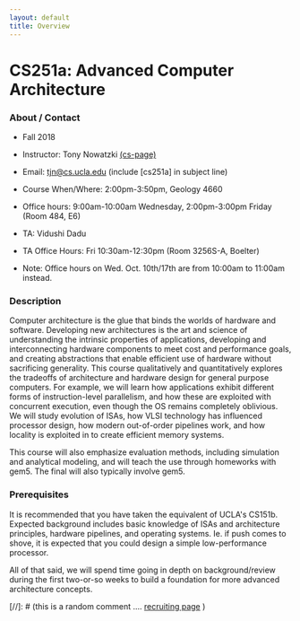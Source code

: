 ```yaml
---
layout: default
title: Overview
---
```


# CS251a: Advanced Computer Architecture

### About / Contact

* Fall 2018
* Instructor: Tony Nowatzki  [(cs-page)](http://web.cs.ucla.edu/~tjn)
* Email: tjn@cs.ucla.edu (include [cs251a] in subject line)
* Course When/Where: 2:00pm-3:50pm, Geology 4660 
* Office hours: 9:00am-10:00am Wednesday, 2:00pm-3:00pm Friday  (Room 484, E6)
* TA: Vidushi Dadu
* TA Office Hours: Fri 10:30am-12:30pm (Room 3256S-A, Boelter)

* Note: Office hours on Wed. Oct. 10th/17th are from 10:00am to 11:00am instead.

### Description

Computer architecture is the glue that binds the worlds of hardware and
software. Developing new architectures is the art and science of understanding
the intrinsic properties of applications, developing and interconnecting
hardware components to meet cost and performance goals, and creating
abstractions that enable efficient use of hardware without sacrificing
generality.  This course qualitatively and quantitatively explores the
tradeoffs of architecture and hardware design for general purpose computers.
For example, we will learn how applications exhibit different forms of
instruction-level parallelism, and how these are exploited with concurrent
execution, even though the OS remains completely oblivious.  We will study
evolution of ISAs, how VLSI technology has influenced processor design, how
modern out-of-order pipelines work, and how locality is exploited
in to create efficient memory systems.

This course will also emphasize evaluation methods, including simulation and
analytical modeling, and will teach the use through homeworks with gem5. The final will also typically involve gem5.

### Prerequisites

It is recommended that you have taken the equivalent of UCLA's CS151b.  Expected
background includes basic knowledge of ISAs and architecture principles,
hardware pipelines, and operating systems.  Ie. if push comes to shove, it is expected that you could design a simple low-performance processor.  

All of that said, we will spend time going in depth on background/review during
the first two-or-so weeks to build a foundation for more advanced architecture
concepts.


[//]: # (this is a random comment  .... [recruiting page]({{site.baseurl}}/08-recruiting/)  )
